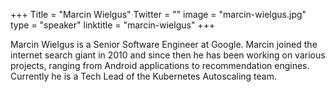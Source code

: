 +++
Title = "Marcin Wielgus"
Twitter = ""
image = "marcin-wielgus.jpg"
type = "speaker"
linktitle = "marcin-wielgus"
+++

Marcin Wielgus is a Senior Software Engineer at Google. Marcin joined the internet search giant in 2010 and since then he has been working on various projects, ranging from Android applications to recommendation engines. Currently he is a Tech Lead of the Kubernetes Autoscaling team.
